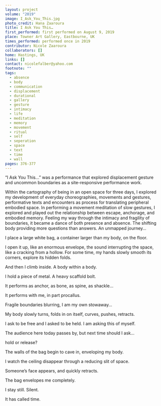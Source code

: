 ```yaml
---
layout: project
volume: "2019"
image: I_Ask_You_This.jpg
photo_credit: Hana Zaaroura
title: I Ask You This…
first_performed: first performed on August 9, 2019
place: Towner Art Gallery, Eastbourne, UK
times_performed: performed once in 2019
contributor: Nicole Zaaroura
collaborators: []
home: Hastings, UK
links: []
contact: nicolefalber@yahoo.com
footnote: ""
tags:
  - absence
  - body
  - communication
  - displacement
  - durational
  - gallery
  - gesture
  - intimacy
  - life
  - meditation
  - memory
  - movement
  - ritual
  - self
  - seperation
  - space
  - text
  - time
  - wall
pages: 376-377
---
```


“I Ask You This…” was a performance that explored displacement gesture and uncommon boundaries as a site-responsive performance work.

Within the cartography of being in an open space for three days, I explored my development of everyday choreographies, movements and gestures, performative texts and encounters as process for translating peripheral embodied space. In performing a movement meditation of slow gestures, I explored and played out the relationship between escape, anchorage, and embodied memory. Feeling my way through the intimacy and fragility of boundaries, it became a dance of both presence and absence. The shifting body providing more questions than answers. An unmapped journey…

I place a large white bag, a container larger than my body, on the floor.

I open it up, like an enormous envelope, the sound interrupting the space, like a cracking from a hollow. For some time, my hands slowly smooth its corners, explore its hidden folds.

And then I climb inside. A body within a body.

I hold a piece of metal. A heavy scaffold bolt.

It performs as anchor, as bone, as spine, as shackle…

It performs with me, in part procallus.

Fragile boundaries blurring, I am my own stowaway…

My body slowly turns, folds in on itself, curves, pushes, retracts.

I ask to be free and I asked to be held. I am asking this of myself.

The audience here today passes by, but next time should I ask…

hold or release?

The walls of the bag begin to cave in, enveloping my body.

I watch the ceiling disappear through a reducing slit of space.

Someone’s face appears, and quickly retracts.

The bag envelopes me completely.

I stay still. Silent.

It has called time.
